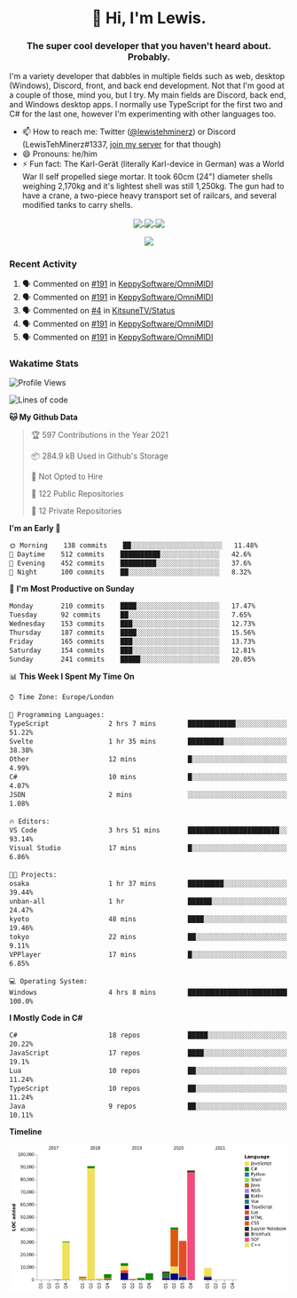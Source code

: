 <h1 align="center">👋 Hi, I'm Lewis.</h1>
<h3 align="center">The super cool developer that you haven't heard about. Probably.</h3>

I'm a variety developer that dabbles in multiple fields such as web, desktop (Windows), Discord, front, and back end development. Not that I'm good at a couple of those, mind you, but I try. My main fields are Discord, back end, and Windows desktop apps. I normally use TypeScript for the first two and C# for the last one, however I'm experimenting with other languages too.

- 📫 How to reach me: Twitter ([@lewistehminerz](https://twitter.com/lewistehminerz)) or Discord (LewisTehMinerz#1337, [join my server](https://discord.gg/XnUh7JB) for that though)
- 😄 Pronouns: he/him
- ⚡ Fun fact: The Karl-Gerät (literally Karl-device in German) was a World War II self propelled siege mortar. It took 60cm (24") diameter shells weighing 2,170kg and it's lightest shell was still 1,250kg. The gun had to have a crane, a two-piece heavy transport set of railcars, and several modified tanks to carry shells.

<p align="center">
  <a href="https://github.com/anuraghazra/github-readme-stats">
    <img align="center" src="https://github-readme-stats.vercel.app/api?username=LewisTehMinerz&count_private=true&show_icons=true&theme=gruvbox">
  </a>
  <a href="https://github.com/anuraghazra/github-readme-stats">
    <img align="center" src="https://github-readme-stats.vercel.app/api/top-langs?username=LewisTehMinerz&layout=compact&theme=gruvbox">
  </a>
  <a href="https://github.com/anuraghazra/github-readme-stats">
    <img align="center" src="https://github-readme-stats.vercel.app/api/wakatime?username=LewisTehMinerz&layout=compact&theme=gruvbox">
  </a>
</p>

<p align="center">
  <a href="https://github.com/ryo-ma/github-profile-trophy">
    <img align="center" src="https://github-profile-trophy.vercel.app/?username=ryo-ma&theme=gruvbox">
  </a>
</p>

### Recent Activity
<!--START_SECTION:activity-->
1. 🗣 Commented on [#191](https://github.com/KeppySoftware/OmniMIDI/issues/191) in [KeppySoftware/OmniMIDI](https://github.com/KeppySoftware/OmniMIDI)
2. 🗣 Commented on [#191](https://github.com/KeppySoftware/OmniMIDI/issues/191) in [KeppySoftware/OmniMIDI](https://github.com/KeppySoftware/OmniMIDI)
3. 🗣 Commented on [#4](https://github.com/KitsuneTV/Status/issues/4) in [KitsuneTV/Status](https://github.com/KitsuneTV/Status)
4. 🗣 Commented on [#191](https://github.com/KeppySoftware/OmniMIDI/issues/191) in [KeppySoftware/OmniMIDI](https://github.com/KeppySoftware/OmniMIDI)
5. 🗣 Commented on [#191](https://github.com/KeppySoftware/OmniMIDI/issues/191) in [KeppySoftware/OmniMIDI](https://github.com/KeppySoftware/OmniMIDI)
<!--END_SECTION:activity-->

### Wakatime Stats
<!--START_SECTION:waka-->
![Profile Views](http://img.shields.io/badge/Profile%20Views-10-blue)

![Lines of code](https://img.shields.io/badge/From%20Hello%20World%20I%27ve%20Written-327045%20lines%20of%20code-blue)

**🐱 My Github Data** 

> 🏆 597 Contributions in the Year 2021
 > 
> 📦 284.9 kB Used in Github's Storage 
 > 
> 🚫 Not Opted to Hire
 > 
> 📜 122 Public Repositories 
 > 
> 🔑 12 Private Repositories  
 > 
**I'm an Early 🐤** 

```text
🌞 Morning    138 commits    ██░░░░░░░░░░░░░░░░░░░░░░░   11.48% 
🌆 Daytime    512 commits    ██████████░░░░░░░░░░░░░░░   42.6% 
🌃 Evening    452 commits    █████████░░░░░░░░░░░░░░░░   37.6% 
🌙 Night      100 commits    ██░░░░░░░░░░░░░░░░░░░░░░░   8.32%

```
📅 **I'm Most Productive on Sunday** 

```text
Monday       210 commits    ████░░░░░░░░░░░░░░░░░░░░░   17.47% 
Tuesday      92 commits     ██░░░░░░░░░░░░░░░░░░░░░░░   7.65% 
Wednesday    153 commits    ███░░░░░░░░░░░░░░░░░░░░░░   12.73% 
Thursday     187 commits    ████░░░░░░░░░░░░░░░░░░░░░   15.56% 
Friday       165 commits    ███░░░░░░░░░░░░░░░░░░░░░░   13.73% 
Saturday     154 commits    ███░░░░░░░░░░░░░░░░░░░░░░   12.81% 
Sunday       241 commits    █████░░░░░░░░░░░░░░░░░░░░   20.05%

```


📊 **This Week I Spent My Time On** 

```text
⌚︎ Time Zone: Europe/London

💬 Programming Languages: 
TypeScript               2 hrs 7 mins        ████████████░░░░░░░░░░░░░   51.22% 
Svelte                   1 hr 35 mins        █████████░░░░░░░░░░░░░░░░   38.38% 
Other                    12 mins             █░░░░░░░░░░░░░░░░░░░░░░░░   4.99% 
C#                       10 mins             █░░░░░░░░░░░░░░░░░░░░░░░░   4.07% 
JSON                     2 mins              ░░░░░░░░░░░░░░░░░░░░░░░░░   1.08%

🔥 Editors: 
VS Code                  3 hrs 51 mins       ███████████████████████░░   93.14% 
Visual Studio            17 mins             █░░░░░░░░░░░░░░░░░░░░░░░░   6.86%

🐱‍💻 Projects: 
osaka                    1 hr 37 mins        █████████░░░░░░░░░░░░░░░░   39.44% 
unban-all                1 hr                ██████░░░░░░░░░░░░░░░░░░░   24.47% 
kyoto                    48 mins             ████░░░░░░░░░░░░░░░░░░░░░   19.46% 
tokyo                    22 mins             ██░░░░░░░░░░░░░░░░░░░░░░░   9.11% 
VPPlayer                 17 mins             █░░░░░░░░░░░░░░░░░░░░░░░░   6.85%

💻 Operating System: 
Windows                  4 hrs 8 mins        █████████████████████████   100.0%

```

**I Mostly Code in C#** 

```text
C#                       18 repos            █████░░░░░░░░░░░░░░░░░░░░   20.22% 
JavaScript               17 repos            ████░░░░░░░░░░░░░░░░░░░░░   19.1% 
Lua                      10 repos            ██░░░░░░░░░░░░░░░░░░░░░░░   11.24% 
TypeScript               10 repos            ██░░░░░░░░░░░░░░░░░░░░░░░   11.24% 
Java                     9 repos             ██░░░░░░░░░░░░░░░░░░░░░░░   10.11%

```


**Timeline**

![Chart not found](https://raw.githubusercontent.com/LewisTehMinerz/LewisTehMinerz/master/charts/bar_graph.png) 


<!--END_SECTION:waka-->
